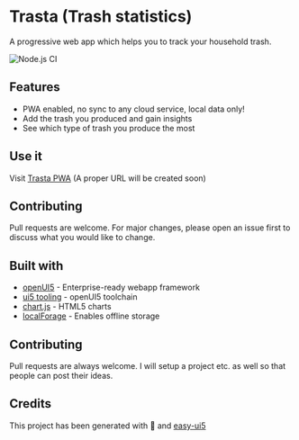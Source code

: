 # Trasta (Trash statistics)
A progressive web app which helps you to track your household trash.

![Node.js CI](https://github.com/christianp86/Trasta/workflows/Node.js%20CI/badge.svg)

## Features
* PWA enabled, no sync to any cloud service, local data only!
* Add the trash you produced and gain insights
* See which type of trash you produce the most

## Use it
Visit [Trasta PWA](https://d27835c8p6nb3n.cloudfront.net/) (A proper URL will be created soon)

## Contributing
Pull requests are welcome. For major changes, please open an issue first to discuss what you would like to change.

## Built with
* [openUI5](https://github.com/SAP/openui5) - Enterprise-ready webapp framework
* [ui5 tooling](https://github.com/SAP/ui5-tooling) - openUI5 toolchain
* [chart.js](https://github.com/chartjs/Chart.js) - HTML5 charts
* [localForage](https://github.com/localForage/localForage) - Enables offline storage


## Contributing
Pull requests are always welcome. I will setup a project etc. as well so that people can post their ideas.

## Credits
This project has been generated with 💙 and [easy-ui5](https://github.com/SAP)
